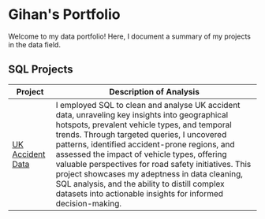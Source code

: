 # Gihan's Portfolio

Welcome to my data portfolio! Here, I document a summary of my projects in the data field.

## SQL Projects

| Project | Description of Analysis |
|---------|-------------------------|
| [UK Accident Data](https://github.com/Gihan-Gamaarachchi/UK-Accident-Data/blob/main/README.md) | I employed SQL to clean and analyse UK accident data, unraveling key insights into geographical hotspots, prevalent vehicle types, and temporal trends. Through targeted queries, I uncovered patterns, identified accident-prone regions, and assessed the impact of vehicle types, offering valuable perspectives for road safety initiatives. This project showcases my adeptness in data cleaning, SQL analysis, and the ability to distill complex datasets into actionable insights for informed decision-making.|
